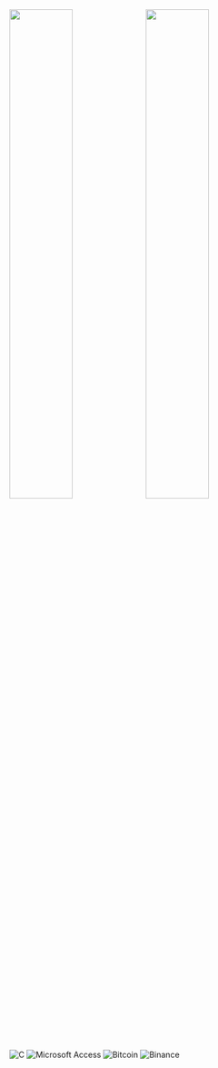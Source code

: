 
<img align="left"  width="47%" src="https://github-readme-stats.vercel.app/api?username=Shiron9586&theme=tokyonight" />

<img align="left"  width="47%" src="https://github-readme-stats.vercel.app/api/top-langs/?username=Shiron9586&layout=compact" />

![C](https://img.shields.io/badge/c-%2300599C.svg?style=for-the-badge&logo=c&logoColor=white)
![Microsoft Access](https://img.shields.io/badge/Microsoft_Access-A4373A?style=for-the-badge&logo=microsoft-access&logoColor=white)
![Bitcoin](https://img.shields.io/badge/Bitcoin-000?style=for-the-badge&logo=bitcoin&logoColor=white)
![Binance](https://img.shields.io/badge/Binance-FCD535?style=for-the-badge&logo=binance&logoColor=white)

